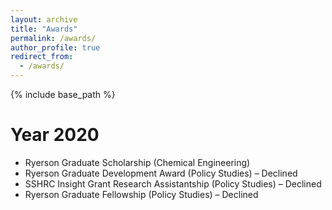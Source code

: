 ```yaml
---
layout: archive
title: "Awards"
permalink: /awards/
author_profile: true
redirect_from:
  - /awards/
---
```


{% include base_path %}

Year 2020
======
* Ryerson Graduate Scholarship (Chemical Engineering) 
*	Ryerson Graduate Development Award (Policy Studies) – Declined
*	SSHRC Insight Grant Research Assistantship (Policy Studies) – Declined
*	Ryerson Graduate Fellowship (Policy Studies) – Declined

